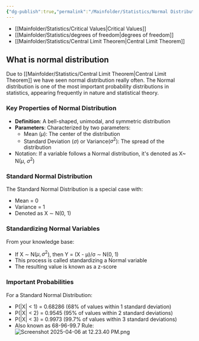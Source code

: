 ```yaml
---
{"dg-publish":true,"permalink":"/Mainfolder/Statistics/Normal Distribution/"}
---
```


- [[Mainfolder/Statistics/Critical Values\|Critical Values]]
- [[Mainfolder/Statistics/degrees of freedom\|degrees of freedom]]
- [[Mainfolder/Statistics/Central Limit Theorem\|Central Limit Theorem]]

## What is normal distribution

Due to [[Mainfolder/Statistics/Central Limit Theorem\|Central Limit Theorem]] we have seen normal distribution really often. 
The Normal distribution is one of the most important probability distributions in statistics, appearing frequently in nature and statistical theory.

### Key Properties of Normal Distribution
- **Definition**: A bell-shaped, unimodal, and symmetric distribution
- **Parameters**: Characterized by two parameters:
  - Mean ($\mu$): The center of the distribution
  - Standard Deviation ($\sigma$) or Variance($\sigma^{2}$): The spread of the distribution
- Notation: If a variable follows a Normal distribution, it's denoted as X~ N($\mu$, $\sigma^{2}$)

### Standard Normal Distribution
The Standard Normal Distribution is a special case with:
- Mean = 0
- Variance = 1
- Denoted as X ∼ N(0, 1)

### Standardizing Normal Variables
From your knowledge base:
- If X ∼ N($\mu, \sigma^{2}$), then Y = (X - μ)/σ ∼ N(0, 1)
- This process is called standardizing a Normal variable
- The resulting value is known as a z-score

### Important Probabilities
For a Standard Normal Distribution:
- P(|X| < 1) = 0.68286 (68% of values within 1 standard deviation)
- P(|X| < 2) = 0.9545 (95% of values within 2 standard deviations)
- P(|X| < 3) = 0.9973 (99.7% of values within 3 standard deviations)
- Also known as 68-96-99.7 Rule:![Screenshot 2025-04-06 at 12.23.40 PM.png](/img/user/%E9%99%84%E4%BB%B6/Screenshot%202025-04-06%20at%2012.23.40%20PM.png)

